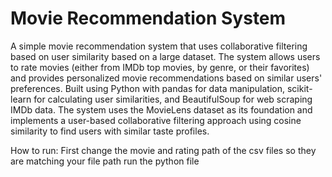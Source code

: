 # Movie Recommendation System

A simple movie recommendation system that uses collaborative filtering based on user similarity based on a large dataset. The system allows users to rate movies (either from IMDb top movies, by genre, or their favorites) and provides personalized movie recommendations based on similar users' preferences. Built using Python with pandas for data manipulation, scikit-learn for calculating user similarities, and BeautifulSoup for web scraping IMDb data. The system uses the MovieLens dataset as its foundation and implements a user-based collaborative filtering approach using cosine similarity to find users with similar taste profiles.

How to run:
First change the  movie and rating path of the csv files so they are matching your file path
run the python file
